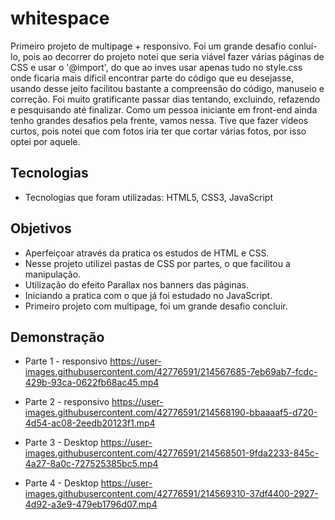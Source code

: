 # whitespace
Primeiro projeto de multipage  + responsivo. Foi um grande desafio conluí-lo, pois ao decorrer do projeto notei que seria viável fazer várias páginas de CSS e usar o '@import', do que ao inves usar apenas tudo no style.css onde ficaria mais díficil encontrar parte do código que eu desejasse, usando desse jeito facilitou bastante a compreensão do código, manuseio e correção. Foi muito gratificante passar dias tentando, excluindo, refazendo e pesquisando até finalizar. Como um pessoa iniciante em front-end ainda tenho grandes desafios pela frente, vamos nessa. Tive que fazer vídeos curtos, pois notei que com fotos iria ter que cortar várias fotos, por isso optei por aquele. 

## Tecnologias

 - Tecnologias que foram utilizadas: HTML5, CSS3, JavaScript

## Objetivos

* Aperfeiçoar através da pratica os estudos de HTML e CSS.
* Nesse projeto utilizei pastas de CSS por partes, o que facilitou a manipulação.
* Utilização do efeito Parallax nos banners das páginas.
* Iniciando a pratica com o que já foi estudado no JavaScript.
* Primeiro projeto com multipage, foi um grande desafio concluir.


## Demonstração

* Parte 1 - responsivo
https://user-images.githubusercontent.com/42776591/214567685-7eb69ab7-fcdc-429b-93ca-0622fb68ac45.mp4

* Parte 2 - responsivo
https://user-images.githubusercontent.com/42776591/214568190-bbaaaaf5-d720-4d54-ac08-2eedb20123f1.mp4

* Parte 3 - Desktop
https://user-images.githubusercontent.com/42776591/214568501-9fda2233-845c-4a27-8a0c-727525385bc5.mp4

* Parte 4 - Desktop
https://user-images.githubusercontent.com/42776591/214569310-37df4400-2927-4d92-a3e9-479eb1796d07.mp4


